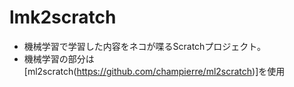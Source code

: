 # lmk2scratch
- 機械学習で学習した内容をネコが喋るScratchプロジェクト。
- 機械学習の部分は[ml2scratch(https://github.com/champierre/ml2scratch)]を使用
